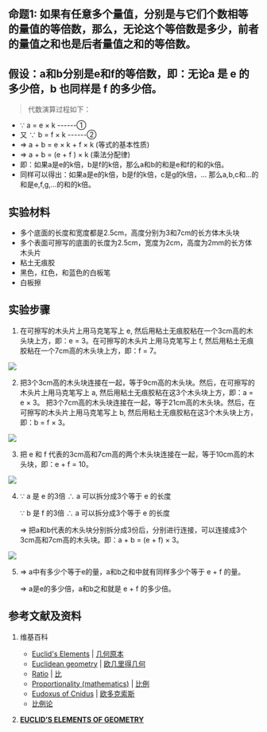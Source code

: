## 命题1: 如果有任意多个量值，分别是与它们个数相等的量值的等倍数，那么，无论这个等倍数是多少，前者的量值之和也是后者量值之和的等倍数。

## 假设：a和b分别是e和f的等倍数，即：无论a 是 e 的多少倍，b 也同样是 f 的多少倍。

> 代数演算过程如下：
>  
- ∵ a = e × k     ------①        
- 又 ∵ b = f × k  ------②
- => a + b = e × k + f × k (等式的基本性质)
- => a + b = (e + f ) × k  (乘法分配律)
- 即：如果a是e的k倍，b是f的k倍，那么a和b的和是e和f的和的k倍。
- 同样可以得出：如果a是e的k倍，b是f的k倍，c是g的k倍，... 那么a,b,c和...的和是e,f,g,...的和的k倍。

## 实验材料

- 多个底面的长度和宽度都是2.5cm，高度分别为3和7cm的长方体木头块
- 多个表面可擦写的底面的长度为2.5cm，宽度为2cm，高度为2mm的长方体木头片
- 粘土无痕胶
- 黑色，红色，和蓝色的白板笔
- 白板擦

## 实验步骤

1. 在可擦写的木头片上用马克笔写上 e, 然后用粘土无痕胶粘在一个3cm高的木头块上方，即：e = 3。在可擦写的木头片上用马克笔写上 f, 然后用粘土无痕胶粘在一个7cm高的木头块上方，即：f = 7。

![](/images/欧几里得几何/欧几里得元素中典型的几何实验/卷5/命题1/1a1.jpg)

2. 把3个3cm高的木头块连接在一起，等于9cm高的木头块。然后，在可擦写的木头片上用马克笔写上 a, 然后用粘土无痕胶粘在这3个木头块上方，即：a = e × 3。 把3个7cm高的木头块连接在一起，等于21cm高的木头块。然后，在可擦写的木头片上用马克笔写上 b, 然后用粘土无痕胶粘在这3个木头块上方，即：b = f × 3。

![](/images/欧几里得几何/欧几里得元素中典型的几何实验/卷5/命题1/1a2.jpg)

3. 把 e 和 f 代表的3cm高和7cm高的两个木头块连接在一起，等于10cm高的木头块，即：e + f = 10。

![](/images/欧几里得几何/欧几里得元素中典型的几何实验/卷5/命题1/1a3.jpg)

4. ∵ a 是 e 的3倍 ∴ a 可以拆分成3个等于 e 的长度

	∵ b 是 f 的3倍 ∴ a 可以拆分成3个等于 e 的长度

	=> 把a和b代表的木头块分别拆分成3份后，分别进行连接，可以连接成3个3cm高和7cm高的木头块。即：a + b = (e + f) × 3。

![](/images/欧几里得几何/欧几里得元素中典型的几何实验/卷5/命题1/1a4.jpg)

5. => a中有多少个等于e的量，a和b之和中就有同样多少个等于 e + f 的量。

	=> a是e的多少倍，a和b之和就是 e + f 的多少倍。

## 参考文献及资料

1. 维基百科
	- [Euclid's Elements](https://en.wikipedia.org/wiki/Euclid%27s_Elements) | [几何原本](https://zh.wikipedia.org/wiki/%E5%87%A0%E4%BD%95%E5%8E%9F%E6%9C%AC) 
	- [Euclidean geometry](https://en.wikipedia.org/wiki/Euclidean_geometry) | [欧几里得几何](https://zh.wikipedia.org/wiki/%E6%AC%A7%E5%87%A0%E9%87%8C%E5%BE%97%E5%87%A0%E4%BD%95) 
	- [Ratio](https://en.wikipedia.org/wiki/Ratio) | [比](https://zh.wikipedia.org/wiki/比) 
	- [Proportionality (mathematics)](https://en.wikipedia.org/wiki/Proportionality_(mathematics)) | [比例](https://zh.wikipedia.org/wiki/比例) 
	- [Eudoxus of Cnidus](https://en.wikipedia.org/wiki/Eudoxus_of_Cnidus) | [欧多克索斯](https://zh.wikipedia.org/wiki/欧多克索斯) 
	- [比例论](https://en.wikipedia.org/wiki/比例论)

2. [**EUCLID’S ELEMENTS OF GEOMETRY**](https://farside.ph.utexas.edu/books/Euclid/Elements.pdf) 